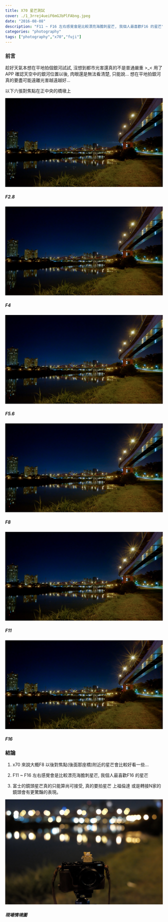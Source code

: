 ```yaml
---
title: X70 星芒測試
cover: ./1_3rrej4ueiF6mGJbPlFAbng.jpeg
date: "2016-08-08"
description: "F11 ~ F16 左右感覺會是比較漂亮海膽刺星芒, 我個人最喜歡F16 的星芒"
categories: "photography"
tags: ["photography","x70","fuji"]
---
```

### 前言

趁好天氣本想在平地拍個銀河試試, 沒想到都市光害還真的不是普通嚴重 >_<
用了APP 確認天空中的銀河位置以後, 肉眼還是無法看清楚, 只能說… 想在平地拍銀河真的要盡可能遠離光害越遠越好…

以下六張對焦點在正中央的橋墩上

![F2.8](./1_HldUJWS3nm3D86sSPvf8IA.jpeg)
##### F2.8

![F4](./1_mr2LFbiEFPFwoTHup0t6KQ.jpeg)
##### F4

![F5.6](./1_XUojU7grHuo1U8AofckABQ.jpeg)
##### F5.6

![F8](./1_gtMkfT6CU3svmUpMi5W2aQ.jpeg)
##### F8

![F11](./1_b42u66vY7J9ArSUCMfLFyQ.jpeg)
##### F11

![F16](./1_WB_Qsoun1gmghM5ixzdH5g.jpeg)
##### F16

### 結論

1. x70 來說大概F8 以後對焦點(後面那座橋)附近的星芒會比較好看一些…

1. F11 ~ F16 左右感覺會是比較漂亮海膽刺星芒, 我個人最喜歡F16 的星芒

1. 富士的鏡頭星芒真的只能算尚可接受, 真的要拍星芒 上福倫達 或是轉接N家的鏡頭會有更驚豔的表現。

![現場情境圖](./1_3rrej4ueiF6mGJbPlFAbng.jpeg)
##### 現場情境圖
